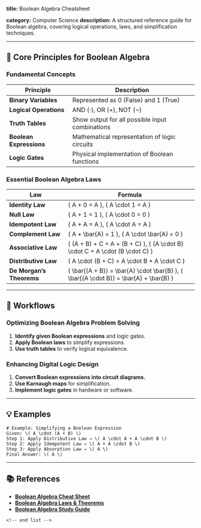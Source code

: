 **title:** Boolean Algebra Cheatsheet

**category:** Computer Science
**description:** A structured reference guide for Boolean algebra, covering logical operations, laws, and simplification techniques.

---

## 🔢 **Core Principles for Boolean Algebra**

### **Fundamental Concepts**

| Principle                     | Description                                     |
| ----------------------------- | ----------------------------------------------- |
| **Binary Variables**    | Represented as 0 (False) and 1 (True)           |
| **Logical Operations**  | AND (⋅), OR (+), NOT (¬)                      |
| **Truth Tables**        | Show output for all possible input combinations |
| **Boolean Expressions** | Mathematical representation of logic circuits   |
| **Logic Gates**         | Physical implementation of Boolean functions    |

### **Essential Boolean Algebra Laws**

| Law                             | Formula                                                                                  |
| ------------------------------- | ---------------------------------------------------------------------------------------- |
| **Identity Law**          | \( A + 0 = A \), \( A \cdot 1 = A \)                                                     |
| **Null Law**              | \( A + 1 = 1 \), \( A \cdot 0 = 0 \)                                                     |
| **Idempotent Law**        | \( A + A = A \), \( A \cdot A = A \)                                                     |
| **Complement Law**        | \( A + \bar{A} = 1 \), \( A \cdot \bar{A} = 0 \)                                         |
| **Associative Law**       | \( (A + B) + C = A + (B + C) \), \( (A \cdot B) \cdot C = A \cdot (B \cdot C) \)         |
| **Distributive Law**      | \( A \cdot (B + C) = A \cdot B + A \cdot C \)                                            |
| **De Morgan’s Theorems** | \( \bar{(A + B)} = \bar{A} \cdot \bar{B} \), \( \bar{(A \cdot B)} = \bar{A} + \bar{B} \) |

---

## 🔄 **Workflows**

### **Optimizing Boolean Algebra Problem Solving**

1. **Identify given Boolean expressions** and logic gates.
2. **Apply Boolean laws** to simplify expressions.
3. **Use truth tables** to verify logical equivalence.

### **Enhancing Digital Logic Design**

1. **Convert Boolean expressions into circuit diagrams.**
2. **Use Karnaugh maps** for simplification.
3. **Implement logic gates** in hardware or software.

---

## 💡 **Examples**

```plaintext
# Example: Simplifying a Boolean Expression
Given: \( A \cdot (A + B) \)  
Step 1: Apply Distributive Law → \( A \cdot A + A \cdot B \)  
Step 2: Apply Idempotent Law → \( A + A \cdot B \)  
Step 3: Apply Absorption Law → \( A \)  
Final Answer: \( A \)  
```

---

## 📚 **References**

- **[Boolean Algebra Cheat Sheet](https://cheatography.com/bladabuska/cheat-sheets/boolean-algebra/)**
- **[Boolean Algebra Laws &amp; Theorems](https://cheatography.com/johnshamoon/cheat-sheets/laws-of-boolean-algebra/)**
- **[Boolean Algebra Study Guide](https://mungfali.com/explore/Boolean-Algebra-Cheat-Sheet)**

```
<!-- end list -->
```
